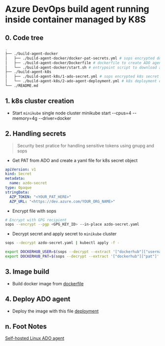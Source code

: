 # Azure DevOps build agent running inside container managed by K8S

## 0. Code tree

```bash
.
├── ./build-agent-docker
│   ├── ./build-agent-docker/docker-pat-secrets.yml # sops encrypted docker login creds
│   ├── ./build-agent-docker/Dockerfile # dockerfile to create ADO agent image
│   └── ./build-agent-docker/start.sh # entrypoint script to download agent software and configure the agent
├── ./build-agent-k8s
│   ├── ./build-agent-k8s/1-ado-secret.yml # sops encrypted k8s secret object definition with ADO PAT token
│   └── ./build-agent-k8s/2-ado-agent-deployment.yml # k8s deployment object
└── ./README.md
```

## 1. k8s cluster creation

- Start `minikube` single node cluster
minikube start --cpus=4 --memory=4g --driver=docker

## 2. Handling secrets

>Security best pratice for handling sensitive tokens using gnupg and sops

- Get PAT from ADO and create a yaml file for k8s secret object

```yaml
apiVersion: v1
kind: Secret
metadata:
  name: azdo-secret
type: Opaque
stringData:
  AZP_TOKEN: "<YOUR_PAT_HERE>"
  AZP_URL: "<https://dev.azure.com/YOUR_ORG_NAME>"
```

- Encrypt file with sops

```bash
# Encrypt with GPG recipient
sops --encrypt --pgp <GPG_KEY_ID> --in-place azdo-secret.yaml
```

- Decrypt secret and apply secret to `minikube` cluster

```bash
sops --decrypt azdo-secret.yaml | kubectl apply -f -

export DOCKERHUB_USER=$(sops --decrypt --extract '["dockerhub"]["username"]' docker-pat-secrets.yml)
export DOCKERHUB_PAT=$(sops --decrypt --extract '["dockerhub"]["pat"]' docker-pat-secrets.yml)
```

## 3. Image build

- Build docker image from [dockerfile](build-agent-docker/Dockerfile)

## 4. Deploy ADO agent

- Deploy the image with this file [deployment](build-agent-k8s/2-ado-agent-deployment.yml)

## n. Foot Notes

[Self-hosted Linux ADO agent](https://learn.microsoft.com/en-us/azure/devops/pipelines/agents/docker?view=azure-devops#linux)
